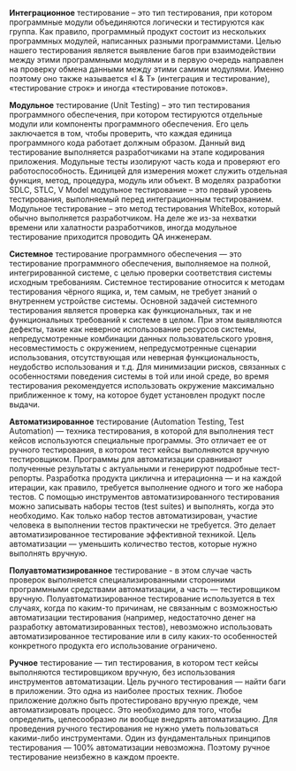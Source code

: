 **Интеграционное** тестирование – это тип тестирования, при котором программные модули объединяются логически и тестируются как группа. Как правило, программный продукт состоит из нескольких программных модулей, написанных разными программистами. Целью нашего тестирования является выявление багов при взаимодействии между этими программными модулями и в первую очередь направлен на проверку обмена данными между этими самими модулями. Именно поэтому оно также называется «I & T» (интеграция и тестирование), «тестирование строк» и иногда «тестирование потоков».

**Модульное** тестирование (Unit Testing) – это тип тестирования программного обеспечения, при котором тестируются отдельные модули или компоненты программного обеспечения. Его цель заключается в том, чтобы проверить, что каждая единица программного кода работает должным образом. Данный вид тестирование выполняется разработчиками на этапе кодирования приложения. Модульные тесты изолируют часть кода и проверяют его работоспособность. Единицей для измерения может служить отдельная функция, метод, процедура, модуль или объект. В моделях разработки SDLC, STLC, V Model модульное тестирование – это первый уровень тестирования, выполняемый перед интеграционным тестированием. Модульное тестирование – это метод тестирования WhiteBox, который обычно выполняется разработчиком. На деле же из-за нехватки времени или халатности разработчиков, иногда модульное тестирование приходится проводить QA инженерам.

**Системное** тестирование программного обеспечения — это тестирование программного обеспечения, выполняемое на полной, интегрированной системе, с целью проверки соответствия системы исходным требованиям. Системное тестирование относится к методам тестирования чёрного ящика, и, тем самым, не требует знаний о внутреннем устройстве системы. Основной задачей системного тестирования является проверка как функциональных, так и не функциональных требований к системе в целом. При этом выявляются дефекты, такие как неверное использование ресурсов системы, непредусмотренные комбинации данных пользовательского уровня, несовместимость с окружением, непредусмотренные сценарии использования, отсутствующая или неверная функциональность, неудобство использования и т.д. Для минимизации рисков, связанных с особенностями поведения системы в той или иной среде, во время тестирования рекомендуется использовать окружение максимально приближенное к тому, на которое будет установлен продукт после выдачи.

**Автоматизированное** тестирование (Automation Testing, Test Automation) — техника тестирования, в которой для выполнения тест кейсов используются специальные программы. Это отличает ее от ручного тестирования, в котором тест кейсы выполняются вручную тестировщиком. Программы для автоматизации сравнивают полученные результаты с актуальными и генерируют подробные тест-репорты. Разработка продукта циклична и итерационна — и на каждой итерации, как правило, требуется выполнение одного и того же набора тестов. С помощью инструментов автоматизированного тестирования можно записывать наборы тестов (test suites) и выполнять, когда это необходимо. Как только набор тестов автоматизирован, участие человека в выполнении тестов практически не требуется. Это делает автоматизированное тестирование эффективной техникой. Цель автоматизации — уменьшить количество тестов, которые нужно выполнять вручную.

**Полуавтоматизированное** тестирование - в этом случае часть проверок выполняется специализированными сторонними программными средствами автоматизации, а часть — тестировщиком вручную. Полуавтоматизированное тестирование используется в тех случаях, когда по каким-то причинам, не связанным с возможностью автоматизации тестирования (например, недостаточно денег на разработку автоматизированных тестов), невозможно использовать автоматизированное тестирование или в силу каких-то особенностей конкретного продукта его использование ограничено.

**Ручное** тестирование — тип тестирования, в котором тест кейсы выполняются тестировщиком вручную, без использования инструментов автоматизации. Цель ручного тестирования — найти баги в приложении. Это одна из наиболее простых техник. Любое приложение должно быть протестировано вручную прежде, чем автоматизировать процесс. Это необходимо для того, чтобы определить, целесообразно ли вообще внедрять автоматизацию. Для проведения ручного тестирования не нужно уметь пользоваться какими-либо инструментами. Один из фундаментальных принципов тестирования — 100% автоматизации невозможна. Поэтому ручное тестирование неизбежно в каждом проекте.